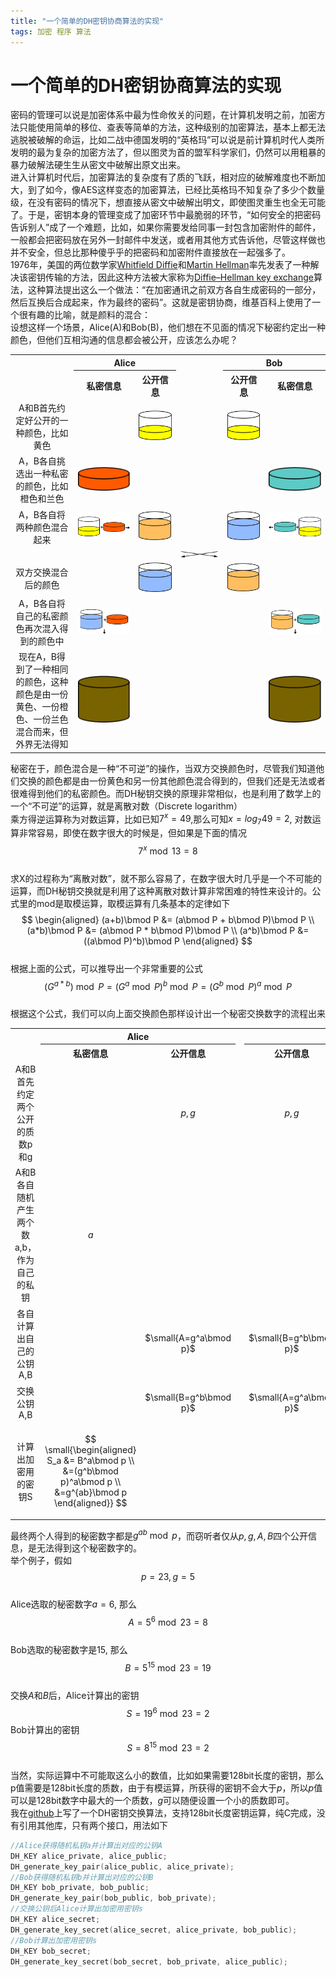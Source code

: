 ```yaml
---
title: "一个简单的DH密钥协商算法的实现"
tags: 加密 程序 算法
---
```

# 一个简单的DH密钥协商算法的实现

密码的管理可以说是加密体系中最为性命攸关的问题，在计算机发明之前，加密方法只能使用简单的移位、查表等简单的方法，这种级别的加密算法，基本上都无法逃脱被破解的命运，比如二战中德国发明的“英格玛”可以说是前计算机时代人类所发明的最为复杂的加密方法了，但以图灵为首的盟军科学家们，仍然可以用粗暴的暴力破解法硬生生从密文中破解出原文出来。  
进入计算机时代后，加密算法的复杂度有了质的飞跃，相对应的破解难度也不断加大，到了如今，像AES这样变态的加密算法，已经比英格玛不知复杂了多少个数量级，在没有密码的情况下，想直接从密文中破解出明文，即使图灵重生也全无可能了。于是，密钥本身的管理变成了加密环节中最脆弱的环节，“如何安全的把密码告诉别人”成了一个难题，比如，如果你需要发给同事一封包含加密附件的邮件，一般都会把密码放在另外一封邮件中发送，或者用其他方式告诉他，尽管这样做也并不安全，但总比那种傻乎乎的把密码和加密附件直接放在一起强多了。  
1976年，美国的两位数学家[Whitfield Diffie](http://en.wikipedia.org/wiki/Whitfield_Diffie)和[Martin Hellman](http://en.wikipedia.org/wiki/Martin_Hellman)率先发表了一种解决该密钥传输的方法，因此这种方法被大家称为[Diffie–Hellman key exchange](http://en.wikipedia.org/wiki/Diffie%E2%80%93Hellman_key_exchange)算法，这种算法提出这么一个做法：“在加密通讯之前双方各自生成密码的一部分，然后互换后合成起来，作为最终的密码”。这就是密钥协商，维基百科上使用了一个很有趣的比喻，就是颜料的混合：  
设想这样一个场景，Alice(A)和Bob(B)，他们想在不见面的情况下秘密约定出一种颜色，但他们互相沟通的信息都会被公开，应该怎么办呢？
<table class="gridtable" style="width:100%; text-align:center;border-collapse:collapse;">
<tbody>
<tr>
<th rowspan="2" width="20%"></th>
<th colspan="2" style="text-align:center">Alice</th>
<th rowspan="2" width="15%"></th>
<th colspan="2" style="text-align:center">Bob</th>
</tr>
<tr>
<th style="text-align:center">私密信息</th>
<th style="text-align:center">公开信息</th>
<th style="text-align:center">公开信息</th>
<th style="text-align:center">私密信息</th>
</tr>
<tr>
<td style="vertical-align:middle">A和B首先约定好公开的一种颜色，比如黄色</td>
<td></td>
<td><img src="/images/2015/05/dh_01.png"></td>
<td></td>
<td><img src="/images/2015/05/dh_01.png"></td>
<td></td>
</tr>
<tr>
<td style="vertical-align:middle">A，B各自挑选出一种私密的颜色，比如橙色和兰色</td>
<td><img src="/images/2015/05/dh_02.png"></td>
<td></td>
<td></td>
<td></td>
<td><img src="/images/2015/05/dh_03.png"></td>
</tr>
<tr>
<td style="vertical-align:middle">A，B各自将两种颜色混合起来</td>
<td><img src="/images/2015/05/dh_01_add_02.png" ></td>
<td><img src="/images/2015/05/dh_04.png"></td>
<td></td>
<td><img src="/images/2015/05/dh_05.png"></td>
<td><img src="/images/2015/05/dh_01_add_03.png"></td>
</tr>
<tr>
<td></td>
<td></td>
<td></td>
<td><img src="/images/2015/05/dh_07.png"></td>
<td></td>
<td></td>
</tr>
<tr>
<td style="vertical-align:middle">双方交换混合后的颜色</td>
<td></td>
<td><img src="/images/2015/05/dh_05.png" ></td>
<td></td>
<td><img src="/images/2015/05/dh_04.png" ></td>
<td></td>
</tr>
<tr>
<td style="vertical-align:middle">A，B各自将自己的私密颜色再次混入得到的颜色中</td>
<td><img src="/images/2015/05/dh_05_add_02.png"></td>
<td></td>
<td></td>
<td></td>
<td><img src="/images/2015/05/dh_04_add_03.png"></td>
</tr>
<tr>
<td style="vertical-align:middle">现在A，B得到了一种相同的颜色，这种颜色是由一份黄色、一份橙色、一份兰色混合而来，但外界无法得知</td>
<td><img src="/images/2015/05/dh_08.png"></td>
<td></td>
<td></td>
<td></td>
<td><img src="/images/2015/05/dh_08.png"></td>
</tr>
</tbody>
</table>

秘密在于，颜色混合是一种“不可逆”的操作，当双方交换颜色时，尽管我们知道他们交换的颜色都是由一份黄色和另一份其他颜色混合得到的，但我们还是无法或者很难得到他们的私密颜色。而DH秘钥交换的原理非常相似，也是利用了数学上的一个“不可逆”的运算，就是离散对数（Discrete logarithm）  
乘方得逆运算称为对数运算，比如已知$7^x=49$,那么可知$x=log_7 49=2$, 对数运算非常容易，即使在数字很大的时候是，但如果是下面的情况  
$$
7^x\bmod 13=8 
$$  
求X的过程称为“离散对数”，就不那么容易了，在数字很大时几乎是一个不可能的运算，而DH秘钥交换就是利用了这种离散对数计算非常困难的特性来设计的。公式里的mod是取模运算，取模运算有几条基本的定律如下  
$$
 \begin{aligned} 
(a+b)\bmod P &= (a\bmod P + b\bmod P)\bmod P \\ 
(a*b)\bmod P &= (a\bmod P * b\bmod P)\bmod P \\ 
(a^b)\bmod P &= ((a\bmod P)^b)\bmod P 
\end{aligned}
$$  
根据上面的公式，可以推导出一个非常重要的公式  
$$
(G^{a*b})\bmod P = (G^a\bmod P)^b\bmod P = (G^b\bmod P)^a\bmod P
$$  
根据这个公式，我们可以向上面交换颜色那样设计出一个秘密交换数字的流程出来  
<table class="gridtable" style="width:100%; text-align:center;border-collapse:collapse;">
<tbody>
<tr>
<th rowspan="2" width="40%"></th>
<th colspan="2" style="text-align:center">Alice</th>
<th rowspan="2"></th>
<th colspan="2" style="text-align:center">Bob</th>
</tr>
<tr>
<th style="text-align:center">私密信息</th>
<th style="text-align:center">公开信息</th>
<th style="text-align:center">公开信息</th>
<th style="text-align:center">私密信息</th>
</tr>
<tr>
<td style="vertical-align:middle">A和B首先约定两个公开的质数p和g</td>
<td></td>
<td>

$p,g$

</td>
<td></td>
<td>

$p,g$

</td>
<td></td>
</tr>
<tr>
<td style="vertical-align:middle">A和B各自随机产生两个数a,b，作为自己的私钥</td>
<td>

$a$

</td>
<td></td>
<td></td>
<td></td>
<td>

$b$

</td>
</tr>
<tr><td style="vertical-align:middle">各自计算出自己的公钥A,B</td>
<td></td>
<td>

$\small{A=g^a\bmod p}$

</td>
<td></td>
<td>

$\small{B=g^b\bmod p}$

</td>
<td></td>
</tr>
<tr><td style="vertical-align:middle">交换公钥A,B</td>
<td></td>
<td>

$\small{B=g^b\bmod p}$

</td>
<td></td>
<td>

$\small{A=g^a\bmod p}$

</td>
<td></td>
</tr>
<tr><td style="vertical-align:middle">计算出加密用的密钥S</td>
<td>

$$
\small{\begin{aligned} 
S_a &= B^a\bmod p \\ 
&=(g^b\bmod p)^a\bmod p \\ 
&=g^{ab}\bmod p 
\end{aligned}}
$$  

</td>
<td></td>
<td></td>
<td></td>
<td>

$$
\small{\begin{aligned} 
S_b &= A^b\bmod p \\ 
&=(g^a\bmod p)^b\bmod p \\ 
&=g^{ab}\bmod p 
\end{aligned}}
$$  

</td>
</tr>
</tbody>
</table>

最终两个人得到的秘密数字都是$g^{ab}\bmod p$，而窃听者仅从$p,g,A,B$四个公开信息，是无法得到这个秘密数字的。  
举个例子，假如  
$$
p=23,g=5
$$  
Alice选取的秘密数字$a=6$, 那么  
$$
A=5^6\bmod 23 =8
$$  
Bob选取的秘密数字是$15$, 那么  
$$
B=5^{15}\bmod 23 = 19
$$  
交换$A$和$B$后，Alice计算出的密钥  
$$
S=19^6\bmod 23=2
$$
Bob计算出的密钥  
$$
S=8^{15}\bmod 23=2
$$  
当然，实际运算中不可能取这么小的数值，比如如果需要128bit长度的密钥，那么p值需要是128bit长度的质数，由于有模运算，所获得的密钥不会大于$p$，所以$p$值可以是128bit数字中最大的一个质数，$g$可以随便设置一个小的质数即可。  
我在[github](https://github.com/thejinchao/dhexchange)上写了一个DH密钥交换算法，支持128bit长度密钥运算，纯C完成，没有引用其他库，只有两个接口，用法如下  
```cpp :no-line-numbers
//Alice获得随机私钥a并计算出对应的公钥A
DH_KEY alice_private, alice_public;
DH_generate_key_pair(alice_public, alice_private);
//Bob获得随机私钥b并计算出对应的公钥B
DH_KEY bob_private, bob_public;
DH_generate_key_pair(bob_public, bob_private);
//交换公钥后Alice计算出加密用密钥s
DH_KEY alice_secret;
DH_generate_key_secret(alice_secret, alice_private, bob_public);
//Bob计算出加密用密钥s
DH_KEY bob_secret;
DH_generate_key_secret(bob_secret, bob_private, alice_public);
```
